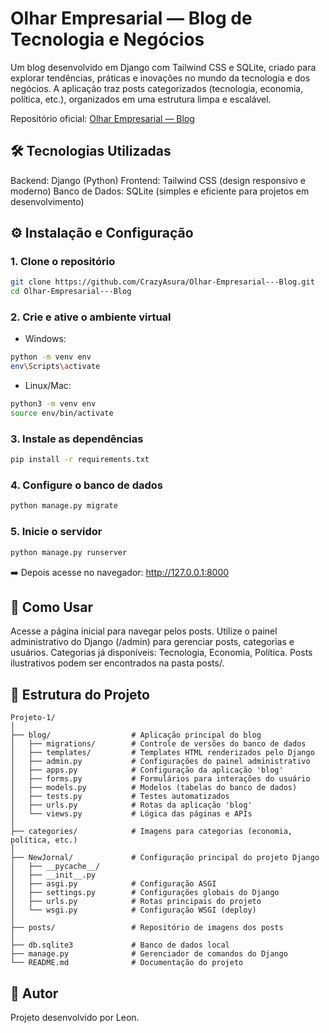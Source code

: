 # Olhar Empresarial — Blog de Tecnologia e Negócios

Um blog desenvolvido em Django com Tailwind CSS e SQLite, criado para explorar tendências, práticas e inovações no mundo da tecnologia e dos negócios.
A aplicação traz posts categorizados (tecnologia, economia, política, etc.), organizados em uma estrutura limpa e escalável.

Repositório oficial: [Olhar Empresarial — Blog](https://github.com/CrazyAsura/Olhar-Empresarial---Blog)

## 🛠 Tecnologias Utilizadas

Backend: Django (Python)
Frontend: Tailwind CSS (design responsivo e moderno)
Banco de Dados: SQLite (simples e eficiente para projetos em desenvolvimento)

## ⚙️ Instalação e Configuração

### 1. Clone o repositório

```bash
git clone https://github.com/CrazyAsura/Olhar-Empresarial---Blog.git
cd Olhar-Empresarial---Blog
```

### 2. Crie e ative o ambiente virtual

- Windows:
```bash
python -m venv env
env\Scripts\activate
```
- Linux/Mac:
```bash
python3 -m venv env
source env/bin/activate
```

### 3. Instale as dependências

```bash
pip install -r requirements.txt
```

### 4. Configure o banco de dados

```bash
python manage.py migrate
```

### 5. Inicie o servidor

```bash
python manage.py runserver
```

➡️ Depois acesse no navegador: http://127.0.0.1:8000

## 📝 Como Usar

Acesse a página inicial para navegar pelos posts.
Utilize o painel administrativo do Django (/admin) para gerenciar posts, categorias e usuários.
Categorias já disponíveis: Tecnologia, Economia, Política.
Posts ilustrativos podem ser encontrados na pasta posts/.

## 📂 Estrutura do Projeto

```
Projeto-1/
│
├── blog/                  # Aplicação principal do blog
│   ├── migrations/        # Controle de versões do banco de dados
│   ├── templates/         # Templates HTML renderizados pelo Django
│   ├── admin.py           # Configurações do painel administrativo
│   ├── apps.py            # Configuração da aplicação 'blog'
│   ├── forms.py           # Formulários para interações do usuário
│   ├── models.py          # Modelos (tabelas do banco de dados)
│   ├── tests.py           # Testes automatizados
│   ├── urls.py            # Rotas da aplicação 'blog'
│   └── views.py           # Lógica das páginas e APIs
│
├── categories/            # Imagens para categorias (economia, política, etc.)
│
├── NewJornal/             # Configuração principal do projeto Django
│   ├── __pycache__/       
│   ├── __init__.py        
│   ├── asgi.py            # Configuração ASGI
│   ├── settings.py        # Configurações globais do Django
│   ├── urls.py            # Rotas principais do projeto
│   └── wsgi.py            # Configuração WSGI (deploy)
│
├── posts/                 # Repositório de imagens dos posts
│
├── db.sqlite3             # Banco de dados local
├── manage.py              # Gerenciador de comandos do Django
└── README.md              # Documentação do projeto
```

## 📌 Autor

Projeto desenvolvido por Leon.
